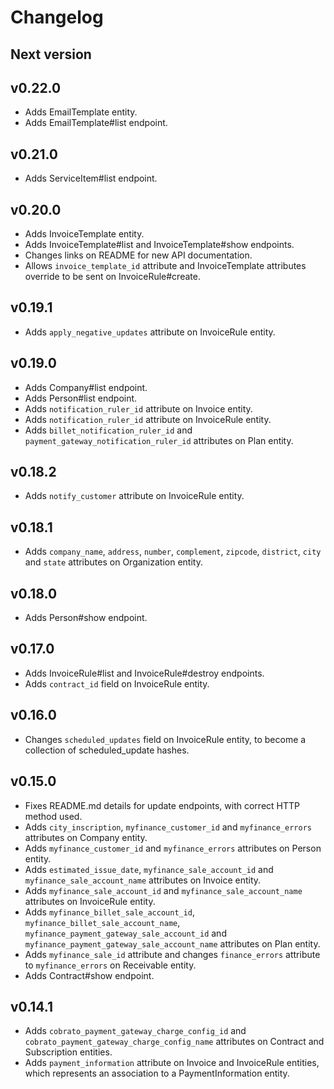 # Changelog

## Next version

## v0.22.0
- Adds EmailTemplate entity.
- Adds EmailTemplate#list endpoint.

## v0.21.0
- Adds ServiceItem#list endpoint.

## v0.20.0
- Adds InvoiceTemplate entity.
- Adds InvoiceTemplate#list and InvoiceTemplate#show endpoints.
- Changes links on README for new API documentation.
- Allows `invoice_template_id` attribute and InvoiceTemplate attributes override to be sent on InvoiceRule#create.

## v0.19.1
- Adds `apply_negative_updates` attribute on InvoiceRule entity.

## v0.19.0
- Adds Company#list endpoint.
- Adds Person#list endpoint.
- Adds `notification_ruler_id` attribute on Invoice entity.
- Adds `notification_ruler_id` attribute on InvoiceRule entity.
- Adds `billet_notification_ruler_id` and `payment_gateway_notification_ruler_id` attributes on Plan entity.

## v0.18.2
- Adds `notify_customer` attribute on InvoiceRule entity.

## v0.18.1
- Adds `company_name`, `address`, `number`, `complement`, `zipcode`, `district`, `city` and `state` attributes on Organization entity.

## v0.18.0
- Adds Person#show endpoint.

## v0.17.0
- Adds InvoiceRule#list and InvoiceRule#destroy endpoints.
- Adds `contract_id` field on InvoiceRule entity.

## v0.16.0
- Changes `scheduled_updates` field on InvoiceRule entity, to become a collection of scheduled_update hashes.

## v0.15.0
- Fixes README.md details for update endpoints, with correct HTTP method used.
- Adds `city_inscription`, `myfinance_customer_id` and `myfinance_errors` attributes on Company entity.
- Adds `myfinance_customer_id` and `myfinance_errors` attributes on Person entity.
- Adds `estimated_issue_date`, `myfinance_sale_account_id` and `myfinance_sale_account_name` attributes on Invoice entity.
- Adds `myfinance_sale_account_id` and `myfinance_sale_account_name` attributes on InvoiceRule entity.
- Adds `myfinance_billet_sale_account_id`, `myfinance_billet_sale_account_name`, `myfinance_payment_gateway_sale_account_id` and `myfinance_payment_gateway_sale_account_name` attributes on Plan entity.
- Adds `myfinance_sale_id` attribute and changes `finance_errors` attribute to `myfinance_errors` on Receivable entity.
- Adds Contract#show endpoint.

## v0.14.1

- Adds `cobrato_payment_gateway_charge_config_id` and `cobrato_payment_gateway_charge_config_name` attributes on Contract and Subscription entities.
- Adds `payment_information` attribute on Invoice and InvoiceRule entities, which represents an association to a PaymentInformation entity.
